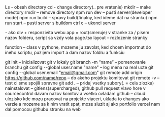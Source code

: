 Ls - obsah directory
cd - change directory(.. pre vratenie)
mkdir – make directory
rmdir – remove directory
npm run dev – pusti server(developer mode)
npm run build – spravy build(finalny, ked ideme dat na stranku)
npm run start – pusti server s buildom
ctrl c – ukonci server


<Container> - ako div + responzivita webu
app = rout(smeruje)
v stranke za / pisem nazov folderu, script sa vzdy vola page.tsx
layout – rozlozenie stranky

function – class v pythone, mozeme ju zavolat, ked chcem importnut do ineho scriptu, puzijem 			import a dam nazov foldru a funkciu

git init – inicializovat git v lokaly
git branch -m “name“ – pomenovanie branchu
git config --global user.name "name" – log mena na real ucte
git config --global user.email "email@gmail.com"
git remote add origin https://github.com/name/repo – do akeho projektu komitovat
git remote -v – test ci sme spojili spravne
git add . – pridaj vsetky subory(. = cela zlozka)
nainstalovat – gitlens(supercharged), github pull request
vlavo hore v sourcecontrol davam nazov komitov a vsetko ovladam
github – cloud ulozisko kde mozu pracovat na projekte viaceri, uklada to changes ako verzie a mozeme sa k nim vratit spat, moze sluzit aj ako portfolio
vercel nam dal pomocou githubu stranku na web